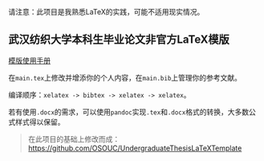请注意：此项目是我熟悉LaTeX的实践，可能不适用现实情况。

## 武汉纺织大学本科生毕业论文非官方LaTeX模版

[模版使用手册](https://github.com/OSOUC/UndergraduateThesisLaTeXTemplate/blob/master/manual.pdf) 

在`main.tex`上修改并增添你的个人内容，在`main.bib`上管理你的参考文献。 

编译顺序：`xelatex -> bibtex -> xelatex -> xelatex`。

若有使用`.docx`的需求，可以使用`pandoc`实现`.tex`和`.docx`格式的转换，大多数公式样式得以保留。

> 在此项目的基础上修改而成：https://github.com/OSOUC/UndergraduateThesisLaTeXTemplate